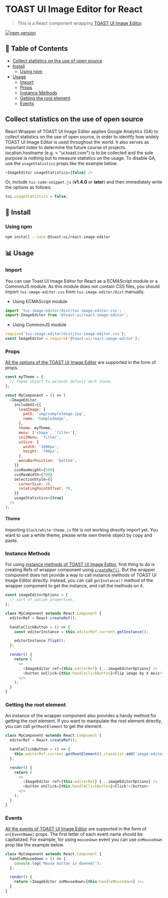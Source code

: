 # TOAST UI Image Editor for React

> This is a React component wrapping [TOAST UI Image Editor](https://github.com/nhn/tui.image-editor).

[![npm version](https://img.shields.io/npm/v/@toast-ui/react-image-editor.svg)](https://www.npmjs.com/package/@toast-ui/react-image-editor)

## 🚩 Table of Contents

- [Collect statistics on the use of open source](#collect-statistics-on-the-use-of-open-source)
- [Install](#-install)
  - [Using npm](#using-npm)
- [Usage](#-usage)
  - [Import](#Import)
  - [Props](#props)
  - [Instance Methods](#Instance-Methods)
  - [Getting the root element](#Getting-the-root-element)
  - [Events](#events)

## Collect statistics on the use of open source

React Wrapper of TOAST UI Image Editor applies Google Analytics (GA) to collect statistics on the use of open source, in order to identify how widely TOAST UI Image Editor is used throughout the world. It also serves as important index to determine the future course of projects. location.hostname (e.g. > “ui.toast.com") is to be collected and the sole purpose is nothing but to measure statistics on the usage. To disable GA, use the `usageStatistics` props like the example below.

```js
<ImageEditor usageStatistics={false} />
```

Or, include `tui-code-snippet.js` (**v1.4.0** or **later**) and then immediately write the options as follows:

```js
tui.usageStatistics = false;
```

## 💾 Install

### Using npm

```sh
npm install --save @toast-ui/react-image-editor
```

## 📊 Usage

### Import

You can use Toast UI Image Editor for React as a ECMAScript module or a CommonJS module. As this module does not contain CSS files, you should import `tui-image-editor.css` from `tui-image-editor/dist` manually.

- Using ECMAScript module

```js
import 'tui-image-editor/dist/tui-image-editor.css';
import ImageEditor from '@toast-ui/react-image-editor';
```

- Using CommonJS module

```js
require('tui-image-editor/dist/tui-image-editor.css');
const ImageEditor = require('@toast-ui/react-image-editor');
```

### Props

[All the options of the TOAST UI Image Editor](http://nhn.github.io/tui.image-editor/latest/ImageEditor) are supported in the form of props.

```js
const myTheme = {
  // Theme object to extends default dark theme.
};

const MyComponent = () => (
  <ImageEditor
    includeUI={{
      loadImage: {
        path: 'img/sampleImage.jpg',
        name: 'SampleImage',
      },
      theme: myTheme,
      menu: ['shape', 'filter'],
      initMenu: 'filter',
      uiSize: {
        width: '1000px',
        height: '700px',
      },
      menuBarPosition: 'bottom',
    }}
    cssMaxHeight={500}
    cssMaxWidth={700}
    selectionStyle={{
      cornerSize: 20,
      rotatingPointOffset: 70,
    }}
    usageStatistics={true}
  />
);
```

#### Theme

Importing `black/white-theme.js` file is not working directly import yet. You want to use a white theme, please write own theme object by copy and paste.

### Instance Methods

For using [instance methods of TOAST UI Image Editor](https://nhn.github.io/tui.date-picker/latest/DatePicker#createCalendar), first thing to do is creating Refs of wrapper component using [`createRef()`](https://reactjs.org/docs/refs-and-the-dom#creating-refs). But the wrapper component does not provide a way to call instance methods of TOAST UI Image Editor directly. Instead, you can call `getInstance()` method of the wrapper component to get the instance, and call the methods on it.

```js
const imageEditorOptions = {
  // sort of option properties.
};

class MyComponent extends React.Component {
  editorRef = React.createRef();

  handleClickButton = () => {
    const editorInstance = this.editorRef.current.getInstance();

    editorInstance.flipX();
  };

  render() {
    return (
      <>
        <ImageEditor ref={this.editorRef} {...imageEditorOptions} />
        <button onClick={this.handleClickButton}>Flip image by X Axis!</button>
      </>
    );
  }
}
```

### Getting the root element

An instance of the wrapper component also provides a handy method for getting the root element. If you want to manipulate the root element directly, you can call `getRootElement` to get the element.

```js
class MyComponent extends React.Component {
  editorRef = React.createRef();

  handleClickButton = () => {
    this.editorRef.current.getRootElement().classList.add('image-editor-root');
  };

  render() {
    return (
      <>
        <ImageEditor ref={this.editorRef} {...imageEditorOptions} />
        <button onClick={this.handleClickButton}>Click!</button>
      </>
    );
  }
}
```

### Events

[All the events of TOAST UI Image Editor](https://nhn.github.io/tui.image-editor/latest/ImageEditor#event:addText) are supported in the form of `on[EventName]` props. The first letter of each event name should be capitalized. For example, for using `mousedown` event you can use `onMousedown` prop like the example below.

```js
class MyComponent extends React.Component {
  handleMousedown = () => {
    console.log('Mouse button is downed!');
  };

  render() {
    return <ImageEditor onMousedown={this.handleMousedown} />;
  }
}
```
